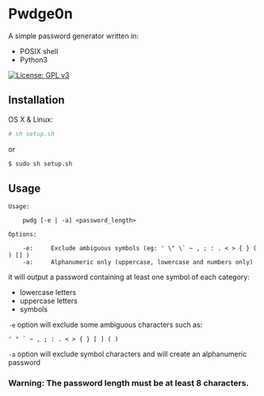 # Pwdge0n
A simple password generator written in:
- POSIX shell
- Python3

[![License: GPL v3](https://img.shields.io/badge/License-GPLv3-blue.svg)](https://www.gnu.org/licenses/gpl-3.0)

## Installation

OS X & Linux:

```sh
# sh setup.sh
```
or

```sh
$ sudo sh setup.sh
```

## Usage

```
Usage:

    pwdg [-e | -a] <password_length>

Options:

    -e:     Exclude ambiguous symbols (eg: ' \" \` ~ , ; : . < > { } ( ) [] )
    -a:     Alphanumeric only (uppercase, lowercase and numbers only)

```
it will output a password containing at least one symbol of each category:
 - lowercase letters
 - uppercase letters
 - symbols

`-e` option will exclude some ambiguous characters such as:
```
' " ` ~ , ; : . < > { } [ ] ( )
```
`-a` option will exclude symbol characters and will create an alphanumeric password

### Warning: The password length must be at least 8 characters.
